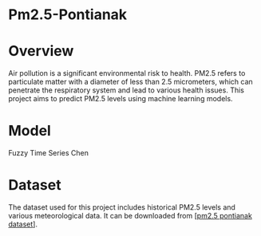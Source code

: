 # Pm2.5-Pontianak
# Overview
Air pollution is a significant environmental risk to health. PM2.5 refers to particulate matter with a diameter of less than 2.5 micrometers, which can penetrate the respiratory system and lead to various health issues. This project aims to predict PM2.5 levels using machine learning models.

# Model
Fuzzy Time Series Chen

# Dataset
The dataset used for this project includes historical PM2.5 levels and various meteorological data. It can be downloaded from [[pm2.5 pontianak dataset](https://drive.google.com/drive/folders/1bZuzyVfuqWK315uepThkepeEB1PK3zto?usp=drive_link)].
